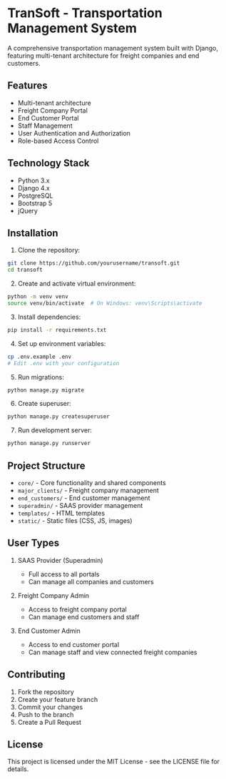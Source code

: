 # TranSoft - Transportation Management System

A comprehensive transportation management system built with Django, featuring multi-tenant architecture for freight companies and end customers.

## Features

- Multi-tenant architecture
- Freight Company Portal
- End Customer Portal
- Staff Management
- User Authentication and Authorization
- Role-based Access Control

## Technology Stack

- Python 3.x
- Django 4.x
- PostgreSQL
- Bootstrap 5
- jQuery

## Installation

1. Clone the repository:
```bash
git clone https://github.com/yourusername/transoft.git
cd transoft
```

2. Create and activate virtual environment:
```bash
python -m venv venv
source venv/bin/activate  # On Windows: venv\Scripts\activate
```

3. Install dependencies:
```bash
pip install -r requirements.txt
```

4. Set up environment variables:
```bash
cp .env.example .env
# Edit .env with your configuration
```

5. Run migrations:
```bash
python manage.py migrate
```

6. Create superuser:
```bash
python manage.py createsuperuser
```

7. Run development server:
```bash
python manage.py runserver
```

## Project Structure

- `core/` - Core functionality and shared components
- `major_clients/` - Freight company management
- `end_customers/` - End customer management
- `superadmin/` - SAAS provider management
- `templates/` - HTML templates
- `static/` - Static files (CSS, JS, images)

## User Types

1. SAAS Provider (Superadmin)
   - Full access to all portals
   - Can manage all companies and customers

2. Freight Company Admin
   - Access to freight company portal
   - Can manage end customers and staff

3. End Customer Admin
   - Access to end customer portal
   - Can manage staff and view connected freight companies

## Contributing

1. Fork the repository
2. Create your feature branch
3. Commit your changes
4. Push to the branch
5. Create a Pull Request

## License

This project is licensed under the MIT License - see the LICENSE file for details. 